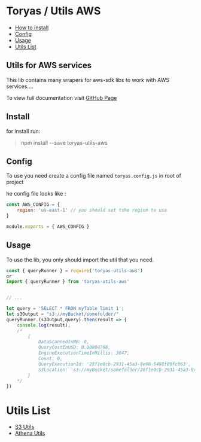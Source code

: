 # Toryas / Utils AWS

- [How to install](#install)
- [Config](#config)
- [Usage](#usage)
- [Utils List](#list)

## Utils for AWS services

This lib contains many wrapers for aws-sdk libs to work with AWS services....

To view full documentation visit [GitHub Page](https://github.com/toryas/aws-utils#README.md)

<a name="install"></a>
## Install 

for install run:

> npm install --save toryas-utils-aws

<a name="config"></a>
## Config

To use you need create a config file named `toryas.config.js` in root of project

he config file looks like : 

```javascript
const AWS_CONFIG = {
    region: 'us-east-1' // you should set tshe region to use
}

module.exports = { AWS_CONFIG }
```
<a name="usage"></a>
## Usage

To use the lib, you only should import the util that you need.

```javascript
const { queryRunner } = require('toryas-utils-aws')
or
import { queryRunner } from 'toryas-utils-aws'


// ...

let query = 'SELECT * FROM myTable limit 1';
let s3Output = "s3://myBucket/somefolder/"
queryRunner.(s3Output,query).then(result => {
    console.log(result);
    /*
        {
            DataScannedInMB: 0,
            QueryCostInUSD: 0.00004768,
            EngineExecutionTimeInMillis: 3847,
            Count: 0,
            QueryExecutionId: '28f1e0cb-2931-45a3-9e90-5498f09fc063',
            S3Location: 's3://myBucket/somefolder/28f1e0cb-2931-45a3-9e90-5498f09fc063.csv'
        }
    */
})

```

<a name="list"></a>
# Utils List

- [S3 Utils](./docs/s3-utils.md)
- [Athena Utils](./docs/athena-utils.md)
